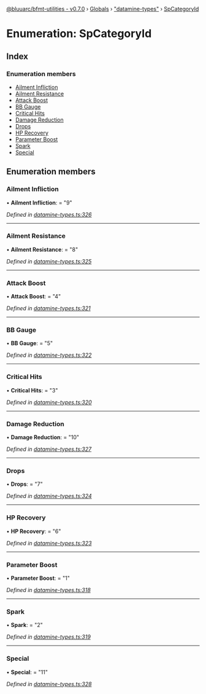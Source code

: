[@bluuarc/bfmt-utilities - v0.7.0](../README.md) › [Globals](../globals.md) › ["datamine-types"](../modules/_datamine_types_.md) › [SpCategoryId](_datamine_types_.spcategoryid.md)

# Enumeration: SpCategoryId

## Index

### Enumeration members

* [Ailment Infliction](_datamine_types_.spcategoryid.md#ailment-infliction)
* [Ailment Resistance](_datamine_types_.spcategoryid.md#ailment-resistance)
* [Attack Boost](_datamine_types_.spcategoryid.md#attack-boost)
* [BB Gauge](_datamine_types_.spcategoryid.md#bb-gauge)
* [Critical Hits](_datamine_types_.spcategoryid.md#critical-hits)
* [Damage Reduction](_datamine_types_.spcategoryid.md#damage-reduction)
* [Drops](_datamine_types_.spcategoryid.md#drops)
* [HP Recovery](_datamine_types_.spcategoryid.md#hp-recovery)
* [Parameter Boost](_datamine_types_.spcategoryid.md#parameter-boost)
* [Spark](_datamine_types_.spcategoryid.md#spark)
* [Special](_datamine_types_.spcategoryid.md#special)

## Enumeration members

###  Ailment Infliction

• **Ailment Infliction**: = "9"

*Defined in [datamine-types.ts:326](https://github.com/BluuArc/bfmt-utilities/blob/master/src/datamine-types.ts#L326)*

___

###  Ailment Resistance

• **Ailment Resistance**: = "8"

*Defined in [datamine-types.ts:325](https://github.com/BluuArc/bfmt-utilities/blob/master/src/datamine-types.ts#L325)*

___

###  Attack Boost

• **Attack Boost**: = "4"

*Defined in [datamine-types.ts:321](https://github.com/BluuArc/bfmt-utilities/blob/master/src/datamine-types.ts#L321)*

___

###  BB Gauge

• **BB Gauge**: = "5"

*Defined in [datamine-types.ts:322](https://github.com/BluuArc/bfmt-utilities/blob/master/src/datamine-types.ts#L322)*

___

###  Critical Hits

• **Critical Hits**: = "3"

*Defined in [datamine-types.ts:320](https://github.com/BluuArc/bfmt-utilities/blob/master/src/datamine-types.ts#L320)*

___

###  Damage Reduction

• **Damage Reduction**: = "10"

*Defined in [datamine-types.ts:327](https://github.com/BluuArc/bfmt-utilities/blob/master/src/datamine-types.ts#L327)*

___

###  Drops

• **Drops**: = "7"

*Defined in [datamine-types.ts:324](https://github.com/BluuArc/bfmt-utilities/blob/master/src/datamine-types.ts#L324)*

___

###  HP Recovery

• **HP Recovery**: = "6"

*Defined in [datamine-types.ts:323](https://github.com/BluuArc/bfmt-utilities/blob/master/src/datamine-types.ts#L323)*

___

###  Parameter Boost

• **Parameter Boost**: = "1"

*Defined in [datamine-types.ts:318](https://github.com/BluuArc/bfmt-utilities/blob/master/src/datamine-types.ts#L318)*

___

###  Spark

• **Spark**: = "2"

*Defined in [datamine-types.ts:319](https://github.com/BluuArc/bfmt-utilities/blob/master/src/datamine-types.ts#L319)*

___

###  Special

• **Special**: = "11"

*Defined in [datamine-types.ts:328](https://github.com/BluuArc/bfmt-utilities/blob/master/src/datamine-types.ts#L328)*

